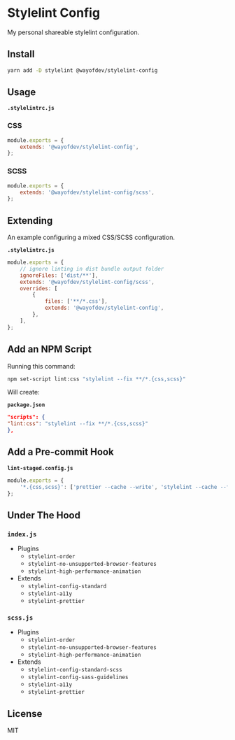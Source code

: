 # Stylelint Config

My personal shareable stylelint configuration.

## Install

```bash
yarn add -D stylelint @wayofdev/stylelint-config
```

## Usage

**`.stylelintrc.js`**

### CSS

```js
module.exports = {
    extends: '@wayofdev/stylelint-config',
};
```

### SCSS

```js
module.exports = {
    extends: '@wayofdev/stylelint-config/scss',
};
```

## Extending

An example configuring a mixed CSS/SCSS configuration.

**`.stylelintrc.js`**

```js
module.exports = {
    // ignore linting in dist bundle output folder
    ignoreFiles: ['dist/**'],
    extends: '@wayofdev/stylelint-config/scss',
    overrides: [
        {
            files: ['**/*.css'],
            extends: '@wayofdev/stylelint-config',
        },
    ],
};
```

## Add an NPM Script

Running this command:

```bash
npm set-script lint:css "stylelint --fix **/*.{css,scss}"
```

Will create:

**`package.json`**

```json
"scripts": {
"lint:css": "stylelint --fix **/*.{css,scss}"
},
```

## Add a Pre-commit Hook

**`lint-staged.config.js`**

```js
module.exports = {
    '*.{css,scss}': ['prettier --cache --write', 'stylelint --cache --fix'],
};
```

## Under The Hood

### `index.js`

- Plugins
    - `stylelint-order`
    - `stylelint-no-unsupported-browser-features`
    - `stylelint-high-performance-animation`
- Extends
    - `stylelint-config-standard`
    - `stylelint-a11y`
    - `stylelint-prettier`

### `scss.js`

- Plugins
    - `stylelint-order`
    - `stylelint-no-unsupported-browser-features`
    - `stylelint-high-performance-animation`
- Extends
    - `stylelint-config-standard-scss`
    - `stylelint-config-sass-guidelines`
    - `stylelint-a11y`
    - `stylelint-prettier`

## License

MIT
